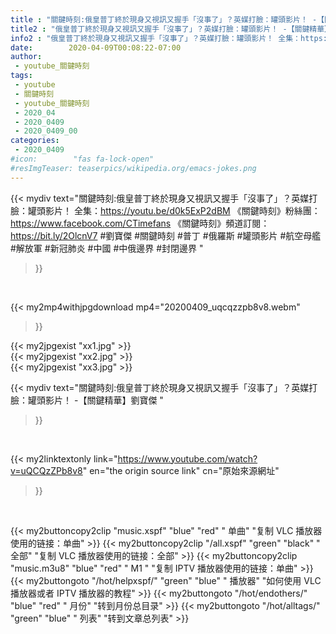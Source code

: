 ```yaml
---
title : "關鍵時刻:俄皇普丁終於現身又視訊又握手「沒事了」？英媒打臉：罐頭影片！ -【關鍵精華】劉寶傑 "
title2 : "俄皇普丁終於現身又視訊又握手「沒事了」？英媒打臉：罐頭影片！ -【關鍵精華】劉寶傑 "
info2 : "俄皇普丁終於現身又視訊又握手「沒事了」？英媒打臉：罐頭影片！ 全集：https://youtu.be/d0k5ExP2dBM  《關鍵時刻》粉絲團：https://www.facebook.com/CTimefans 《關鍵時刻》頻道訂閱：https://bit.ly/2OlcnV7  #劉寶傑 #關鍵時刻 #普丁 #俄羅斯 #罐頭影片 #航空母艦 #解放軍 #新冠肺炎 #中國 #中俄邊界 #封閉邊界 "
date:        2020-04-09T00:08:22-07:00
author:
 - youtube_關鍵時刻
tags:
 - youtube
 - 關鍵時刻
 - youtube_關鍵時刻
 - 2020_04
 - 2020_0409
 - 2020_0409_00
categories:
 - 2020_0409
#icon:        "fas fa-lock-open"
#resImgTeaser: teaserpics/wikipedia.org/emacs-jokes.png
---
```


{{< mydiv text="關鍵時刻:俄皇普丁終於現身又視訊又握手「沒事了」？英媒打臉：罐頭影片！ 全集：https://youtu.be/d0k5ExP2dBM  《關鍵時刻》粉絲團：https://www.facebook.com/CTimefans 《關鍵時刻》頻道訂閱：https://bit.ly/2OlcnV7  #劉寶傑 #關鍵時刻 #普丁 #俄羅斯 #罐頭影片 #航空母艦 #解放軍 #新冠肺炎 #中國 #中俄邊界 #封閉邊界 "
>}}
<br>


{{< my2mp4withjpgdownload mp4="20200409_uqcqzzpb8v8.webm"
>}}

{{< my2jpgexist "xx1.jpg" >}}<br>
{{< my2jpgexist "xx2.jpg" >}}<br>
{{< my2jpgexist "xx3.jpg" >}}<br>



{{< mydiv text="關鍵時刻:俄皇普丁終於現身又視訊又握手「沒事了」？英媒打臉：罐頭影片！ -【關鍵精華】劉寶傑 "
>}}
<br>

{{< my2linktextonly link="https://www.youtube.com/watch?v=uQCQzZPb8v8"
en="the origin source link" cn="原始來源網址"
>}}


<br>

{{< my2buttoncopy2clip "music.xspf"        "blue"   "red"    " 单曲"  "复制 VLC 播放器使用的链接：单曲" >}} {{< my2buttoncopy2clip "/all.xspf"         "green"  "black"  " 全部"  "复制 VLC 播放器使用的链接：全部" >}} {{< my2buttoncopy2clip "music.m3u8"        "blue"   "red"    " M1 "    "复制 IPTV 播放器使用的链接：单曲" >}} {{< my2buttongoto      "/hot/helpxspf/"    "green"  "blue"   " 播放器" "如何使用 VLC 播放器或者 IPTV 播放器的教程" >}} {{< my2buttongoto      "/hot/endothers/"   "blue"   "red"    " 月份"   "转到月份总目录" >}} {{< my2buttongoto      "/hot/alltags/"     "green"  "blue"   " 列表"   "转到文章总列表" >}} 
